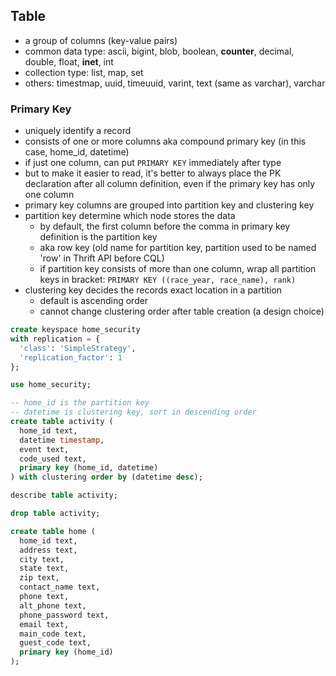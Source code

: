 ## Table

- a group of columns (key-value pairs)
- common data type: ascii, bigint, blob, boolean, **counter**, decimal, double, float, **inet**, int
- collection type: list, map, set
- others: timestmap, uuid, timeuuid, varint, text (same as varchar), varchar

### Primary Key

- uniquely identify a record
- consists of one or more columns aka compound primary key (in this case, home_id, datetime)
- if just one column, can put `PRIMARY KEY` immediately after type
- but to make it easier to read, it's better to always place the PK declaration after all column definition, even if the primary key has only one column
- primary key columns are grouped into partition key and clustering key
- partition key determine which node stores the data
  - by default, the first column before the comma in primary key definition is the partition key
  - aka row key (old name for partition key, partition used to be named 'row' in Thrift API before CQL)
  - if partition key consists of more than one column, wrap all partition keys in bracket: `PRIMARY KEY ((race_year, race_name), rank) `
- clustering key decides the records exact location in a partition
  - default is ascending order
  - cannot change clustering order after table creation (a design choice)

```sql
create keyspace home_security
with replication = {
  'class': 'SimpleStrategy',
  'replication_factor': 1
};

use home_security;

-- home_id is the partition key
-- datetime is clustering key, sort in descending order
create table activity (
  home_id text,
  datetime timestamp,
  event text,
  code_used text,
  primary key (home_id, datetime)
) with clustering order by (datetime desc);

describe table activity;

drop table activity;

create table home (
  home_id text,
  address text,
  city text,
  state text,
  zip text,
  contact_name text,
  phone text,
  alt_phone text,
  phone_password text,
  email text,
  main_code text,
  guest_code text,
  primary key (home_id)
);
```
